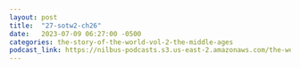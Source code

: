 ```yaml
---
layout: post
title:  "27-sotw2-ch26"
date:   2023-07-09 06:27:00 -0500
categories: the-story-of-the-world-vol-2-the-middle-ages
podcast_link: https://nilbus-podcasts.s3.us-east-2.amazonaws.com/the-well-trained-mind/The%20Story%20of%20the%20World%20Vol.%202%20The%20Middle%20Ages/27-sotw2-ch26.mp3
---
```

